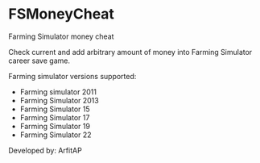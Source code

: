 # FSMoneyCheat
Farming Simulator money cheat

Check current and add arbitrary amount of money into Farming Simulator career save game. 

Farming simulator versions supported:
- Farming simulator 2011
- Farming Simulator 2013
-	Farming Simulator 15
-	Farming Simulator 17
- Farming Simulator 19
-	Farming Simulator 22

Developed by: ArfitAP 

